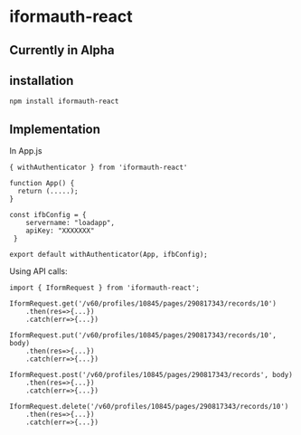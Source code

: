 # iformauth-react

## Currently in Alpha

## installation
```
npm install iformauth-react
```

## Implementation

In App.js

```
{ withAuthenticator } from 'iformauth-react'

function App() {
  return (.....);
}

const ifbConfig = { 
	servername: "loadapp",
	apiKey: "XXXXXXX"
 }

export default withAuthenticator(App, ifbConfig);
```


Using API calls:

```
import { IformRequest } from 'iformauth-react';

IformRequest.get('/v60/profiles/10845/pages/290817343/records/10')
	.then(res=>{...})
	.catch(err=>{...})

IformRequest.put('/v60/profiles/10845/pages/290817343/records/10', body)
	.then(res=>{...})
	.catch(err=>{...})

IformRequest.post('/v60/profiles/10845/pages/290817343/records', body)
	.then(res=>{...})
	.catch(err=>{...})

IformRequest.delete('/v60/profiles/10845/pages/290817343/records/10')
	.then(res=>{...})
	.catch(err=>{...})
```